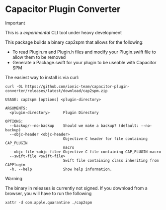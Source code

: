 # Capacitor Plugin Converter

> [!IMPORTANT]
> This is a *experimental* CLI tool under heavy development

This package builds a binary cap2spm that allows for the following:

- To read Plugin.m and Plugin.h files and modify your Plugin.swift file to allow them to be removed
- Generate a Package.swift for your plugin to be useable with Capacitor SPM

The easiest way to install is via curl:
```
curl -OL https://github.com/ionic-team/capacitor-plugin-converter/releases/latest/download/cap2spm.zip
```

```
USAGE: cap2spm [options] <plugin-directory>

ARGUMENTS:
  <plugin-directory>      Plugin Directory

OPTIONS:
  --backup/--no-backup    Should we make a backup? (default: --no-backup)
  --objc-header <objc-header>
                          Objective-C header for file containing CAP_PLUGIN
                          macro
  --objc-file <objc-file> Objective-C file containing CAP_PLUGIN macro
  --swift-file <swift-file>
                          Swift file containing class inheriting from CAPPlugin
  -h, --help              Show help information.
```


> [!WARNING]
> The binary in releases is currently not signed. If you download from a browser, you will have to run the following
> ```
> xattr -d com.apple.quarantine ./cap2spm
> ```
